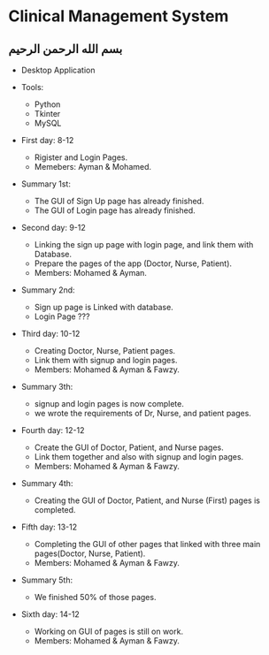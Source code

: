 # Clinical Management System
## بسم الله الرحمن الرحيم

- Desktop Application
- Tools:
  - Python
  - Tkinter
  - MySQL

- First day: 8-12
  - Rigister and Login Pages. 
  - Memebers: Ayman & Mohamed.
- Summary 1st:
  - The GUI of Sign Up page has already finished.
  - The GUI of Login page has already finished.

- Second day: 9-12
  - Linking the sign up page with login page, and link them with Database.
  - Prepare the pages of the app (Doctor, Nurse, Patient).
  - Members: Mohamed & Ayman.
- Summary 2nd:
  - Sign up page is Linked with database.
  - Login Page ???
 
- Third day: 10-12
  - Creating Doctor, Nurse, Patient pages.
  - Link them with signup and login pages.
  - Members: Mohamed & Ayman & Fawzy.
- Summary 3th:
  - signup and login pages is now complete.
  - we wrote the requirements of Dr, Nurse, and patient pages.
  
- Fourth day: 12-12
  - Create the GUI of Doctor, Patient, and Nurse pages.
  - Link them together and also with signup and login pages.
  - Members: Mohamed & Ayman & Fawzy.
- Summary 4th:
  - Creating the GUI of Doctor, Patient, and Nurse (First) pages is completed.
  
- Fifth day: 13-12
  - Completing the GUI of other pages that linked with three main pages(Doctor, Nurse, Patient).
  - Members: Mohamed & Ayman & Fawzy.
- Summary 5th:
  - We finished 50% of those pages.

- Sixth day: 14-12
  - Working on GUI of pages is still on work.
  - Members: Mohamed & Ayman & Fawzy.
  

